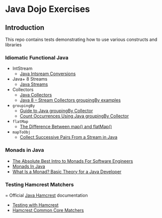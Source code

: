 # Java Dojo Exercises

## Introduction
This repo contains tests demonstrating how to use various constructs and libraries 


### Idiomatic Functional Java
- IntStream
  - [Java Intsream Conversions](https://www.baeldung.com/java-intstream-convert)
- Java+ 8 Streams
  - [Java Streams](https://www.baeldung.com/category/java/java-streams)
- Collectors
  - [Java Collectors](https://www.baeldung.com/tag/java-collectors)
  - [Java 8 – Stream Collectors groupingBy examples](https://mkyong.com/java8/java-8-collectors-groupingby-and-mapping-example/)
- `groupingBy`
  - [Guide to Java groupingBy Collector](https://www.baeldung.com/java-groupingby-collector)
  - [Count Occurrences Using Java groupingBy Collector](https://www.baeldung.com/java-groupingby-count)
- `flatMap`
  - [The Difference Between map() and flatMap()](https://www.baeldung.com/java-difference-map-and-flatmap)
- `mapToObj`
  - [Collect Successive Pairs From a Stream in Java](https://www.baeldung.com/java-stream-collect-successive-pairs)


### Monads in Java 
- [The Absolute Best Intro to Monads For Software Engineers](https://www.youtube.com/watch?v=C2w45qRc3aU)
- [Monads In Java](https://www.baeldung.com/java-monads)
- [What Is a Monad? Basic Theory for a Java Developer](https://dzone.com/articles/what-is-a-monad-basic-theory-for-a-java-developer)


### Testing Hamcrest Matchers
= Official [Java Hamcrest](https://hamcrest.org/JavaHamcrest/) documentation
- [Testing with Hamcrest](https://www.baeldung.com/java-junit-hamcrest-guide)
- [Hamcrest Common Core Matchers](https://www.baeldung.com/hamcrest-core-matchers)